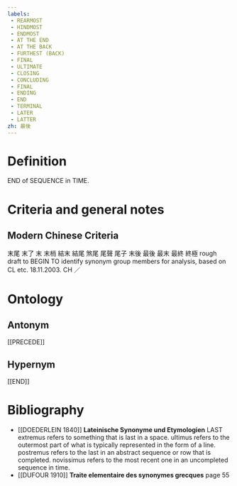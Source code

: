 ```yaml
---
labels: 
 - REARMOST
 - HINDMOST
 - ENDMOST
 - AT THE END
 - AT THE BACK
 - FURTHEST (BACK)
 - FINAL
 - ULTIMATE
 - CLOSING
 - CONCLUDING
 - FINAL
 - ENDING
 - END
 - TERMINAL
 - LATER
 - LATTER
zh: 最後
---
```


# Definition
END of SEQUENCE in TIME.
# Criteria and general notes
## Modern Chinese Criteria
末尾
末了
末
末梢
結末
結尾
煞尾
尾聲
尾子
末後
最後
最末
最終
終極
rough draft to BEGIN TO identify synonym group members for analysis, based on CL etc. 18.11.2003. CH ／
# Ontology

## Antonym
[[PRECEDE]]
## Hypernym
[[END]]
# Bibliography
- [[DOEDERLEIN 1840]]
**Lateinische Synonyme und Etymologien** 
LAST
extremus refers to something that is last in a space.
ultimus refers to the outermost part of what is typically represented in the form of a line.
postremus refers to the last in an abstract sequence or row that is completed.
novissimus refers to the most recent one in an uncompleted sequence in time.
- [[DUFOUR 1910]]
**Traite elementaire des synonymes grecques** page 55
